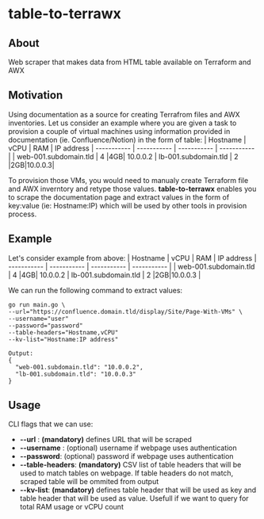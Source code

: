 # table-to-terrawx

## About

Web scraper that makes data from HTML table available on Terraform and AWX
## Motivation
Using documentation as a source for creating Terrafrom files and AWX inventories. Let us consider an example where you are given a task to provision a couple of virtual machines using information provided in documentation (ie. Confluence/Notion) in the form of table:
| Hostname      | vCPU | RAM | IP address
| ----------- | ----------- | ----------- | ----------- |
| web-001.subdomain.tld      | 4       |4GB| 10.0.0.2
| lb-001.subdomain.tld    | 2        |2GB|10.0.0.3| 

To provision those VMs, you would need to manualy create Terraform file and AWX inverntory and retype those values. **table-to-terrawx** enables you to scrape the documentation page and extract values in the form of key:value (ie: Hostname:IP) which will be used by other tools in provision process.
## Example
Let's consider example from above:
| Hostname      | vCPU | RAM | IP address
| ----------- | ----------- | ----------- | ----------- |
| web-001.subdomain.tld      | 4       |4GB| 10.0.0.2
| lb-001.subdomain.tld    | 2        |2GB|10.0.0.3 |

We can run the following command to extract values:

    go run main.go \
    --url="https://confluence.domain.tld/display/Site/Page-With-VMs" \
    --username="user"
    --password="password"
    --table-headers="Hostname,vCPU"
    --kv-list="Hostname:IP address"
    
    Output:
    {
      "web-001.subdomain.tld": "10.0.0.2",
      "lb-001.subdomain.tld": "10.0.0.3"
    }
    
## Usage
CLI flags that we can use:

 - **--url** : **(mandatory)** defines URL that will be scraped
 - **--username** : (optional) username if webpage uses authentication
 - **--password**: (optional) password if webpage uses authentication
 - **--table-headers**: **(mandatory)** CSV list of table headers that will be used to match tables on webpage. If table headers do not match, scraped table will be ommited from output
 - **--kv-list**: **(mandatory)** defines table header that will be used as key and table header that will be used as value. Usefull if we want to query for total RAM usage or vCPU count